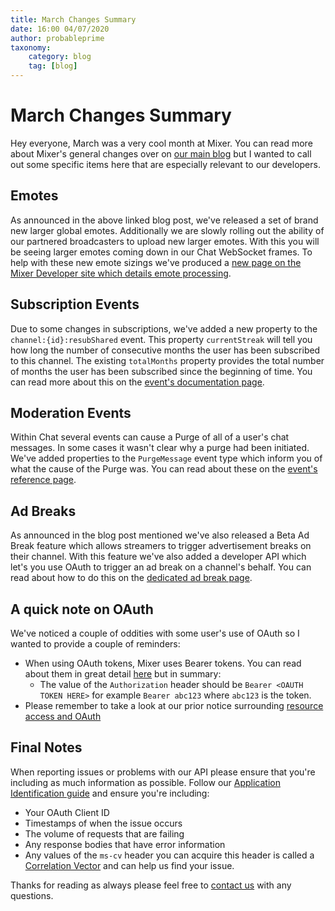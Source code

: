 ```yaml
---
title: March Changes Summary
date: 16:00 04/07/2020
author: probableprime
taxonomy:
    category: blog
    tag: [blog]
---
```


# March Changes Summary

Hey everyone, March was a very cool month at Mixer. You can read more about Mixer's general changes over on [our main blog](https://blog.mixer.com/2020/03/17/new-homepage-features-and-more/) but I wanted to call out some specific items here that are especially relevant to our developers.

## Emotes

As announced in the above linked blog post, we've released a set of brand new larger global emotes. Additionally we are slowly rolling out the ability of our partnered broadcasters to upload new larger emotes. With this you will be seeing larger emotes coming down in our Chat WebSocket frames. To help with these new emote sizings we've produced a [new page on the Mixer Developer site which details emote processing](/guides/chat/emotes).

## Subscription Events

Due to some changes in subscriptions, we've added a new property to the `channel:{id}:resubShared` event. This property `currentStreak` will tell you how long the number of consecutive months the user has been subscribed to this channel. The existing `totalMonths` property provides the total number of months the user has been subscribed since the beginning of time. You can read more about this on the [event's documentation page](/reference/constellation/events/live/channel%20resubshared).

## Moderation Events

Within Chat several events can cause a Purge of all of a user's chat messages. In some cases it wasn't clear why a purge had been initiated. We've added properties to the `PurgeMessage` event type which inform you of what the cause of the Purge was. You can read about these on the [event's reference page](/reference/chat/events/purgemessage).

## Ad Breaks

As announced in the blog post mentioned we've also released a Beta Ad Break feature which allows streamers to trigger advertisement breaks on their channel. With this feature we've also added a developer API which let's you use OAuth to trigger an ad break on a channel's behalf. You can read about how to do this on the [dedicated ad break page](/guides/core/adbreaks).

## A quick note on OAuth

We've noticed a couple of oddities with some user's use of OAuth so I wanted to provide a couple of reminders:

* When using OAuth tokens, Mixer uses Bearer tokens. You can read about them in great detail [here](https://tools.ietf.org/html/rfc6750) but in summary:
  * The value of the `Authorization` header should be `Bearer <OAUTH TOKEN HERE>` for example `Bearer abc123` where `abc123` is the token.
* Please remember to take a look at our prior notice surrounding [resource access and OAuth](/blog/oauthacting)

## Final Notes
When reporting issues or problems with our API please ensure that you're including as much information as possible. Follow our [Application Identification guide](/guides/core/applicationidentification) and ensure you're including:

* Your OAuth Client ID
* Timestamps of when the issue occurs
* The volume of requests that are failing
* Any response bodies that have error information
* Any values of the `ms-cv` header you can acquire this header is called a [Correlation Vector](https://github.com/microsoft/CorrelationVector) and can help us find your issue.

Thanks for reading as always please feel free to [contact us](mailto:mixerdevinfo@microsoft.com) with any questions.



